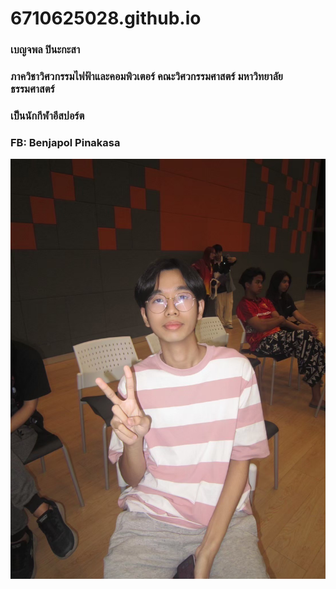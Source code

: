 # 6710625028.github.io
### เบญจพล ปินะกะสา
### ภาควิชาวิศวกรรมไฟฟ้าและคอมพิวเตอร์ คณะวิศวกรรมศาสตร์ มหาวิทยาลัยธรรมศาสตร์
### เป็นนักกีฬาอีสปอร์ต
### FB: Benjapol Pinakasa
![Benchaphon Pinakasa](Pungpond.jpg)
